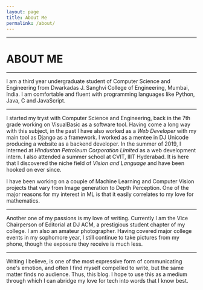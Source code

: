 ```yaml
---
layout: page
title: About Me
permalink: /about/
---
```

---

# **ABOUT ME**

---

I am a third year undergraduate student of Computer Science and Engineering from Dwarkadas J. Sanghvi College of Engineering, Mumbai, India. I am comfortable and fluent with programming languages like Python, Java, C and JavaScript. 

---

I started my tryst with Computer Science and Engineering, back in the 7th grade working on VisualBasic as a software tool. Having come a long way with this subject, in the past I have also worked as a _Web Developer_ with my main tool as Django as a framework. I worked as a mentee in DJ Unicode producing a website as a backend developer. In the summer of 2019, I interned at _Hindustan Petroleum Corporation Limited_ as a web development intern. I also attended a summer school at CVIT, IIIT Hyderabad. It is here that I discovered the niche field of _Vision and Language_ and have been hooked on ever since.

I have been working on a couple of Machine Learning and Computer Vision projects that vary from Image generation to Depth Perception. One of the major reasons for my interest in ML is that it easily correlates to my love for mathematics. 

---

Another one of my passions is my love of writing. Currently I am the Vice Chairperson of Editorial at DJ ACM, a prestigious student chapter of my college. I am also an amateur photographer. Having covered major college events in my sophomore year, I still continue to take pictures from my phone, though the exposure they receive is much less. 

---

Writing I believe, is one of the most expressive form of communicating one's emotion, and often I find myself compelled to write, but the same matter finds no audience. Thus, this blog. I hope to use this as a medium through which I can abridge my love for tech into words that I know best. 

